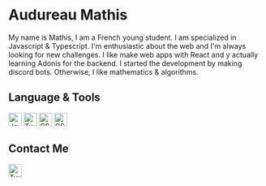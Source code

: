 # Audureau Mathis

My name is Mathis, I am a French young student. I am specialized in Javascript & Typescript. I'm enthusiastic about the web and I'm always looking for new challenges. I like make web apps with React and y actually learning Adonis for the backend. I started the development by making discord bots. Otherwise, I like mathematics & algorithms.

## Language & Tools
<p>
 <img src="https://cdn-icons-png.flaticon.com/512/226/226777.png" alt="Java" width="26px">
<img src="https://cdn-icons-png.flaticon.com/512/5968/5968381.png" alt="Typescript" width="26px">
<img src="https://resources.jetbrains.com/storage/products/intellij-idea/img/meta/intellij-idea_logo_300x300.png" alt="CSS" width="26px"> 
<img src="https://resources.jetbrains.com/storage/products/webstorm/img/meta/webstorm_logo_300x300.png" alt="CSS" width="26px"> 
 

</p>

## Contact Me

<a href="https://twitter.com/MathisDevs">
<img src="https://cdn-icons.flaticon.com/png/512/3256/premium/3256013.png?token=exp=1650547957~hmac=160a21573f9e88103da790be756c5e6a" alt="Twitter" width="26px">   
</a>





